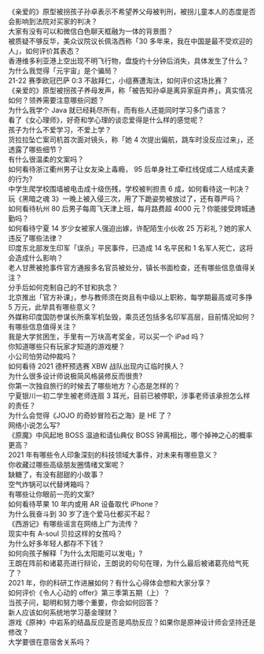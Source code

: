 《亲爱的》原型被拐孩子孙卓表示不希望养父母被判刑，被拐儿童本人的态度是否会影响到法院对买家的判决？  
大家有没有可以和微信白色聊天框融为一体的背景图？  
被质疑不够反华，美众议院议长佩洛西称「30 多年来，我在中国是最不受欢迎的人」，如何评价其表态？  
香港维多利亚港上空出现不明飞行物，盘旋约十分钟后消失，具体发生了什么？  
为什么我觉得「元宇宙」是个骗局？  
21-22 赛季欧冠巴萨 0:3 不敌拜仁，小组赛遭淘汰，如何评价这场比赛？  
《亲爱的》原型被拐孩子养母发声，称「被告知孙卓是离异家庭弃养」，真实情况如何？领养需要注意哪些问题？  
为什么我学个 Java 就已经耗尽所有，而有些人还能同时学习多门语言？  
看了《女心理师》，好奇和学心理的谈恋爱得是什么样的感觉呢？  
孩子为什么不爱学习，不爱上学？  
货拉拉坠亡案司机首次面对镜头，称「她 4 次提出偏航，跳车时没反应过来」，还透露了哪些细节？  
有什么很温柔的文案吗？  
如何看待浙江衢州男子让女友染上毒瘾， 95 后单身社工牵红线促成二人结成夫妻的行为?  
中学生爬学校围墙被电击成十级伤残，学校被判担责 6 成，如何看待这一判决？  
玩《黑暗之魂 3》一晚上被入侵三次，用了下跪姿势被放过了，还有尊严吗？  
如何看待杭州 80 后男子每周飞天津上班，每月路费超 4000 元？你能接受跨城通勤吗？  
如何看待宁夏 14 岁少女被家人强迫出嫁，许配陌生小伙收 25 万彩礼？她的家人违反了哪些法律？  
印度东北部发生印军「误杀」平民事件，已造成 14 名平民和 1 名军人死亡，这将会造成什么影响？  
老人甘蔗被抢事件官方通报多名官员被处分，镇长书面检查，还有哪些信息值得关注？  
分手后如何克制自己的不甘和执念？  
北京推出「官方补课」，参与教师须在岗且有中级以上职称，每学期最高或可多挣 5 万元，此举具有哪些意义？  
外媒称印度国防参谋长所乘军机坠毁，乘员还包括多名印军高层，目前情况如何？有哪些信息值得关注？  
我是大学贫困生，手里有一万块高考奖金，可以买一个 iPad 吗？  
你知道哪些只有玩家才知道的游戏梗？  
小公司怕劳动仲裁吗？  
如何看待 2021 德杯预选赛 XBW 战队出现内讧临时换人？  
为什么很多设计师说极简风格装修反而很贵?  
你第一次独自旅行的时候去了哪些地方？心态是怎样的？  
宁夏银川一初二学生被老师连扇 3 耳光，目前已被停职，涉事老师该承担怎么样的责任？  
为什么会觉得《JOJO 的奇妙冒险石之海》是 HE 了？  
网络小说怎么写?  
《原魔》中风起地 BOSS 温迪和请仙典仪 BOSS 钟离相比，哪个掉神之心的概率更高？  
2021 年有哪些令人印象深刻的科技领域大事件，对未来有哪些意义？  
你收藏过哪些高级朋友圈情绪文案呢？  
缺糖了，有没有甜甜的小故事？  
空气炸锅可以代替烤箱吗？  
有哪些让你眼前一亮的文案?  
如何看待苹果 10 年内或用 AR 设备取代 iPhone？  
为什么我奋斗到 30 岁了连个爱马仕都买不起？  
《西游记》有哪些谣言在网络上广为流传？  
现实中有 A-soul 贝拉这样的女孩吗？  
为什么好多年轻人都存不下钱？  
如何向孩子解释「为什么太阳能可以发电」?  
王朗在阵前和诸葛亮进行辩论，王朗说的句句在理，为什么最后被诸葛亮给气死了？  
2021 年，你的科研工作进展如何？有什么心得体会想和大家分享？  
如何评价《令人心动的 offer》第三季第五期（上）？  
当孩子问，聪明和努力哪个重要，你会如何回答？  
新人应该如何系统地学习基金理财？  
游戏《原神》中岩系的结晶反应是否是鸡肋反应？如果你是原神设计师会坚持还是修改？  
大学要很在意宿舍关系吗？  
